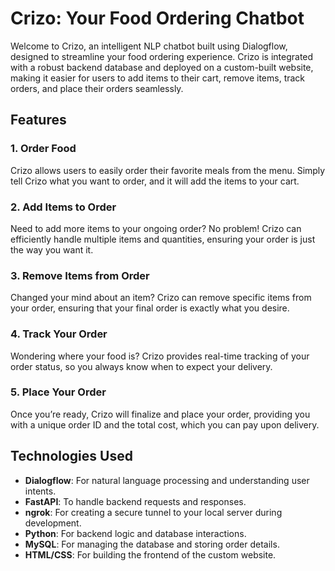 # Crizo: Your Food Ordering Chatbot

Welcome to Crizo, an intelligent NLP chatbot built using Dialogflow, designed to streamline your food ordering experience. Crizo is integrated with a robust backend database and deployed on a custom-built website, making it easier for users to add items to their cart, remove items, track orders, and place their orders seamlessly.

## Features

### 1. **Order Food**
Crizo allows users to easily order their favorite meals from the menu. Simply tell Crizo what you want to order, and it will add the items to your cart.

### 2. **Add Items to Order**
Need to add more items to your ongoing order? No problem! Crizo can efficiently handle multiple items and quantities, ensuring your order is just the way you want it.

### 3. **Remove Items from Order**
Changed your mind about an item? Crizo can remove specific items from your order, ensuring that your final order is exactly what you desire.

### 4. **Track Your Order**
Wondering where your food is? Crizo provides real-time tracking of your order status, so you always know when to expect your delivery.

### 5. **Place Your Order**
Once you’re ready, Crizo will finalize and place your order, providing you with a unique order ID and the total cost, which you can pay upon delivery.

## Technologies Used

- **Dialogflow**: For natural language processing and understanding user intents.
- **FastAPI**: To handle backend requests and responses.
- **ngrok**: For creating a secure tunnel to your local server during development.
- **Python**: For backend logic and database interactions.
- **MySQL**: For managing the database and storing order details.
- **HTML/CSS**: For building the frontend of the custom website.

